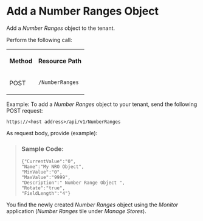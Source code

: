 <!-- loiob1bd9453b5554211a3e619a87c8d79c6 -->

# Add a Number Ranges Object

Add a *Number Ranges* object to the tenant.



Perform the following call:


<table>
<tr>
<th valign="top">

Method



</th>
<th valign="top">

Resource Path



</th>
</tr>
<tr>
<td valign="top">

POST



</td>
<td valign="top">

 `/NumberRanges` 



</td>
</tr>
</table>

Example: To add a *Number Ranges* object to your tenant, send the following POST request:

`https://<host address>/api/v1/NumberRanges`

As request body, provide \(example\):

> ### Sample Code:  
> ```
> {"CurrentValue":"0",
> "Name":"My NRO Object",
> "MinValue":"0",
> "MaxValue":"9999",
> "Description":" Number Range Object ",
> "Rotate":"true",
> "FieldLength":"4"}
> ```

You find the newly created *Number Ranges* object using the *Monitor* application \(*Number Ranges* tile under *Manage Stores*\).

